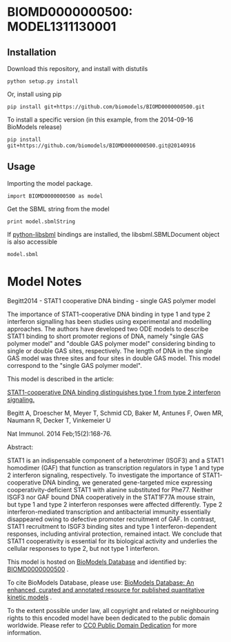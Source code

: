 # BIOMD0000000500: MODEL1311130001

## Installation

Download this repository, and install with distutils

`python setup.py install`

Or, install using pip

`pip install git+https://github.com/biomodels/BIOMD0000000500.git`

To install a specific version (in this example, from the 2014-09-16 BioModels release)

`pip install git+https://github.com/biomodels/BIOMD0000000500.git@20140916`

## Usage

Importing the model package.

`import BIOMD0000000500 as model`

Get the SBML string from the model

`print model.sbmlString`

If [python-libsbml](https://pypi.python.org/pypi/python-libsbml) bindings are
installed, the libsbml.SBMLDocument object is also accessible

`model.sbml`


# Model Notes


Begitt2014 - STAT1 cooperative DNA binding - single GAS polymer model

The importance of STAT1-cooperative DNA binding in type 1 and type 2
interferon signalling has been studies using experimental and modelling
approaches. The authors have developed two ODE models to describe STAT1
binding to short promoter regions of DNA, namely "single GAS polymer model"
and "double GAS polymer model" considering binding to single or double GAS
sites, respectively. The length of DNA in the single GAS model was three sites
and four sites in double GAS model. This model correspond to the "single GAS
polymer model".

This model is described in the article:

[STAT1-cooperative DNA binding distinguishes type 1 from type 2 interferon
signaling.](http://identifiers.org/pubmed/24413774)

Begitt A, Droescher M, Meyer T, Schmid CD, Baker M, Antunes F, Owen MR,
Naumann R, Decker T, Vinkemeier U

Nat Immunol. 2014 Feb;15(2):168-76.

Abstract:

STAT1 is an indispensable component of a heterotrimer (ISGF3) and a STAT1
homodimer (GAF) that function as transcription regulators in type 1 and type 2
interferon signaling, respectively. To investigate the importance of
STAT1-cooperative DNA binding, we generated gene-targeted mice expressing
cooperativity-deficient STAT1 with alanine substituted for Phe77. Neither
ISGF3 nor GAF bound DNA cooperatively in the STAT1F77A mouse strain, but type
1 and type 2 interferon responses were affected differently. Type 2
interferon-mediated transcription and antibacterial immunity essentially
disappeared owing to defective promoter recruitment of GAF. In contrast, STAT1
recruitment to ISGF3 binding sites and type 1 interferon-dependent responses,
including antiviral protection, remained intact. We conclude that STAT1
cooperativity is essential for its biological activity and underlies the
cellular responses to type 2, but not type 1 interferon.

This model is hosted on [BioModels Database](http://www.ebi.ac.uk/biomodels/)
and identified by:
[BIOMD0000000500](http://identifiers.org/biomodels.db/BIOMD0000000500) .

To cite BioModels Database, please use: [BioModels Database: An enhanced,
curated and annotated resource for published quantitative kinetic
models](http://identifiers.org/pubmed/20587024) .

To the extent possible under law, all copyright and related or neighbouring
rights to this encoded model have been dedicated to the public domain
worldwide. Please refer to [CC0 Public Domain
Dedication](http://creativecommons.org/publicdomain/zero/1.0/) for more
information.


